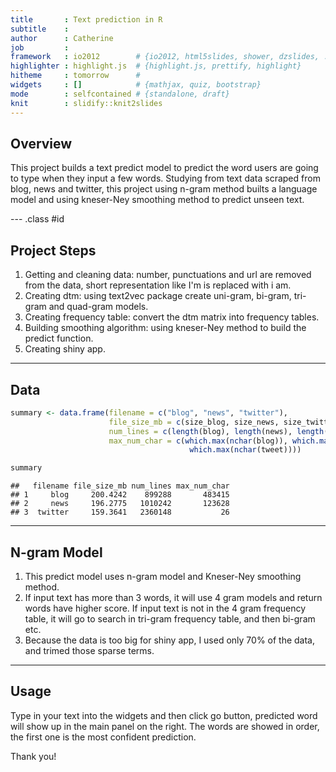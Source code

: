 ```yaml
---
title       : Text prediction in R
subtitle    : 
author      : Catherine
job         : 
framework   : io2012        # {io2012, html5slides, shower, dzslides, ...}
highlighter : highlight.js  # {highlight.js, prettify, highlight}
hitheme     : tomorrow      # 
widgets     : []            # {mathjax, quiz, bootstrap}
mode        : selfcontained # {standalone, draft}
knit        : slidify::knit2slides
---
```


## Overview

This project builds a text predict model to predict the word users are going to type when they input a few words. Studying from text data scraped from blog, news and twitter, this project using n-gram method builts a language model and using kneser-Ney smoothing method to predict unseen text. 

--- .class #id 

## Project Steps

1. Getting and cleaning data: number, punctuations and url are removed from the data, short representation like I'm is replaced with i am. 
2. Creating dtm: using text2vec package create uni-gram, bi-gram, tri-gram and quad-gram models.
3. Creating frequency table: convert the dtm matrix into frequency tables. 
4. Building smoothing algorithm: using kneser-Ney method to build the predict function.
5. Creating shiny app.

---

## Data 


```r
summary <- data.frame(filename = c("blog", "news", "twitter"),
                      file_size_mb = c(size_blog, size_news, size_twitter),
                      num_lines = c(length(blog), length(news), length(tweet)),
                      max_num_char = c(which.max(nchar(blog)), which.max(nchar(news)),
                                        which.max(nchar(tweet))))

summary
```

```
##   filename file_size_mb num_lines max_num_char
## 1     blog     200.4242    899288       483415
## 2     news     196.2775   1010242       123628
## 3  twitter     159.3641   2360148           26
```

--- 

## N-gram Model

1. This predict model uses n-gram model and Kneser-Ney smoothing method. 
2. If input text has more than 3 words, it will use 4 gram models and return words have higher score. If input text is not in the 4 gram frequency table, it will go to search in tri-gram frequency table, and then bi-gram etc. 
3. Because the data is too big for shiny app, I used only 70% of the data, and trimed those sparse terms. 

---

## Usage

Type in your text into the widgets and then click go button, predicted word will show up in the main panel on the right. The words are showed in order, the first one is the most confident prediction. 

Thank you!





